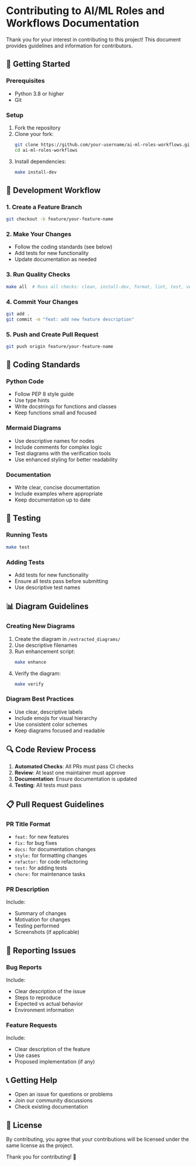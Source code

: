 # Contributing to AI/ML Roles and Workflows Documentation

Thank you for your interest in contributing to this project! This document provides guidelines and information for contributors.

## 🚀 Getting Started

### Prerequisites
- Python 3.8 or higher
- Git

### Setup
1. Fork the repository
2. Clone your fork:
   ```bash
   git clone https://github.com/your-username/ai-ml-roles-workflows.git
   cd ai-ml-roles-workflows
   ```
3. Install dependencies:
   ```bash
   make install-dev
   ```

## 📝 Development Workflow

### 1. Create a Feature Branch
```bash
git checkout -b feature/your-feature-name
```

### 2. Make Your Changes
- Follow the coding standards (see below)
- Add tests for new functionality
- Update documentation as needed

### 3. Run Quality Checks
```bash
make all  # Runs all checks: clean, install-dev, format, lint, test, verify
```

### 4. Commit Your Changes
```bash
git add .
git commit -m "feat: add new feature description"
```

### 5. Push and Create Pull Request
```bash
git push origin feature/your-feature-name
```

## 🎨 Coding Standards

### Python Code
- Follow PEP 8 style guide
- Use type hints
- Write docstrings for functions and classes
- Keep functions small and focused

### Mermaid Diagrams
- Use descriptive names for nodes
- Include comments for complex logic
- Test diagrams with the verification tools
- Use enhanced styling for better readability

### Documentation
- Write clear, concise documentation
- Include examples where appropriate
- Keep documentation up to date

## 🧪 Testing

### Running Tests
```bash
make test
```

### Adding Tests
- Add tests for new functionality
- Ensure all tests pass before submitting
- Use descriptive test names

## 📊 Diagram Guidelines

### Creating New Diagrams
1. Create the diagram in `/extracted_diagrams/`
2. Use descriptive filenames
3. Run enhancement script:
   ```bash
   make enhance
   ```
4. Verify the diagram:
   ```bash
   make verify
   ```

### Diagram Best Practices
- Use clear, descriptive labels
- Include emojis for visual hierarchy
- Use consistent color schemes
- Keep diagrams focused and readable

## 🔍 Code Review Process

1. **Automated Checks**: All PRs must pass CI checks
2. **Review**: At least one maintainer must approve
3. **Documentation**: Ensure documentation is updated
4. **Testing**: All tests must pass

## 📋 Pull Request Guidelines

### PR Title Format
- `feat:` for new features
- `fix:` for bug fixes
- `docs:` for documentation changes
- `style:` for formatting changes
- `refactor:` for code refactoring
- `test:` for adding tests
- `chore:` for maintenance tasks

### PR Description
Include:
- Summary of changes
- Motivation for changes
- Testing performed
- Screenshots (if applicable)

## 🐛 Reporting Issues

### Bug Reports
Include:
- Clear description of the issue
- Steps to reproduce
- Expected vs actual behavior
- Environment information

### Feature Requests
Include:
- Clear description of the feature
- Use cases
- Proposed implementation (if any)

## 📞 Getting Help

- Open an issue for questions or problems
- Join our community discussions
- Check existing documentation

## 📄 License

By contributing, you agree that your contributions will be licensed under the same license as the project.

Thank you for contributing! 🎉
